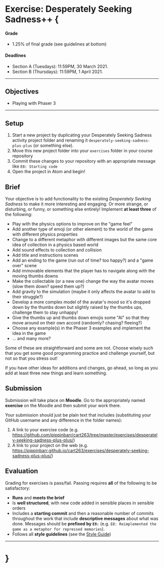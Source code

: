 # Exercise: Desperately Seeking Sadness++ {

#### Grade
- 1.25% of final grade (see guidelines at bottom)  

#### Deadlines
- Section A (Tuesdays): 11:59PM, 30 March 2021.
- Section B (Thursdays): 11:59PM, 1 April 2021.

---

## Objectives
* Playing with Phaser 3

---

## Setup

1. Start a new project by duplicating your Desperately Seeking Sadness activity project folder and renaming it `desperately-seeking-sadness-plus-plus` (or something else).
2. Move this new project folder into your `exercises` folder in your course repository
3. Commit these changes to your repository with an appropriate message like `E8: Starting code`
4. Open the project in Atom and begin!

## Brief

Your objective is to add functionality to the existing *Desperately Seeking Sadness* to make it more interesting and engaging. Or more strange, or disturbing, or funny, or something else entirely! Implement **at least three** of the following:

* Play with the physics options to improve on the "game feel"
* Add another type of emoji (or other element) to the world of the game with different physics properties
* Change to a different metaphor with different images but the same core idea of collection in a physics based world
* Add sound effects to collection and collision
* Add title and instructions scenes
* Add an ending to the game (run out of time? too happy?) and a "game over" scene
* Add immovable elements that the player has to navigate along with the moving thumbs downs
* Make the collectable (or a new one) change the way the avatar moves (slow them down? speed them up?)
* Add gravity to the simulation (maybe it only affects the avatar to add to their struggle?)
* Develop a more complex model of the avatar's mood so it's dropped down by the thumbs down but slightly raised by the thumbs ups, challenge them to stay unhappy!
* Give the thumbs up and thumbs down emojis some "AI" so that they move around on their own accord (randomly? chasing? fleeing?)
* Choose any example(s) in the Phaser 3 examples and implement the idea in the game
* ... and many more?

Some of these are straightforward and some are not. Choose wisely such that you get some good programming practice and challenge yourself, but not so that you stress out!

If you have other ideas for additions and changes, go ahead, so long as you add at least three new things and learn something.

## Submission

Submission will take place on **Moodle**. Go to the appropriately named **exercise** on the Moodle and then submit your work there.

Your submission should just be plain text that includes (substituting your GitHub username and any difference in the folder names):

1. A link to your exercise code (e.g. https://github.com/pippinbarr/cart263/tree/master/exercises/desperately-seeking-sadness-plus-plus/)
2. A link to your project on the web (e.g. https://pippinbarr.github.io/cart263/exercises/desperately-seeking-sadness-plus-plus/)

## Evaluation

Grading for exercises is pass/fail. Passing requires **all** of the following to be satisfactory:

- **Runs** and **meets the brief**
- Is **well structured**, with new code added in sensible places in sensible orders
- Includes a **starting commit** and then a reasonable number of commits throughout the work that include **descriptive messages** about what was done. Messages should be **prefixed by `E8:`** (e.g. `E8: Reimplemented the game as a metaphor for repressed memories`).
- Follows all **style guidelines** (see the [Style Guide](../guides/style-guide.md))

---

# }
